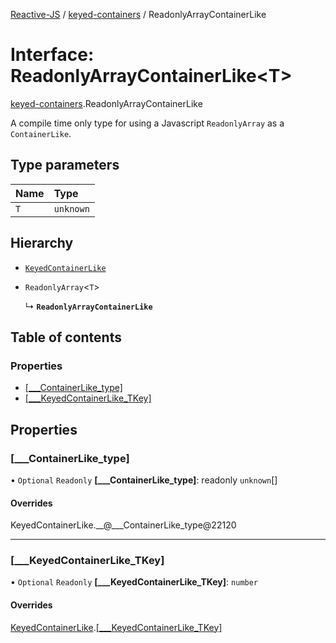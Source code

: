 [Reactive-JS](../README.md) / [keyed-containers](../modules/keyed_containers.md) / ReadonlyArrayContainerLike

# Interface: ReadonlyArrayContainerLike<T\>

[keyed-containers](../modules/keyed_containers.md).ReadonlyArrayContainerLike

A compile time only type for using a Javascript `ReadonlyArray` as a `ContainerLike`.

## Type parameters

| Name | Type |
| :------ | :------ |
| `T` | `unknown` |

## Hierarchy

- [`KeyedContainerLike`](keyed_containers.KeyedContainerLike.md)

- `ReadonlyArray`<`T`\>

  ↳ **`ReadonlyArrayContainerLike`**

## Table of contents

### Properties

- [[\_\_\_ContainerLike\_type]](keyed_containers.ReadonlyArrayContainerLike.md#[___containerlike_type])
- [[\_\_\_KeyedContainerLike\_TKey]](keyed_containers.ReadonlyArrayContainerLike.md#[___keyedcontainerlike_tkey])

## Properties

### [\_\_\_ContainerLike\_type]

• `Optional` `Readonly` **[\_\_\_ContainerLike\_type]**: readonly `unknown`[]

#### Overrides

KeyedContainerLike.\_\_@\_\_\_ContainerLike\_type@22120

___

### [\_\_\_KeyedContainerLike\_TKey]

• `Optional` `Readonly` **[\_\_\_KeyedContainerLike\_TKey]**: `number`

#### Overrides

[KeyedContainerLike](keyed_containers.KeyedContainerLike.md).[[___KeyedContainerLike_TKey]](keyed_containers.KeyedContainerLike.md#[___keyedcontainerlike_tkey])
